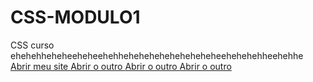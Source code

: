 # CSS-MODULO1
 CSS curso
 ehehehheheheeheheehehheheheheheheheheheheehehehehheehehhe
    <br>
    <a href="https://pedroguedes9.github.io/CSS-MODULO2-4/desafios\d10\site.html"> Abrir meu site <a>
    <a href="https://pedroguedes9.github.io/CSS-MODULO2-4/exercicios\ex-004\fundo004.html"> Abrir o outro <a>
    <a href="https://pedroguedes9.github.io/CSS-MODULO2-4/exercicios\ex-008\mq002\index.html"> Abrir o outro <a>
    <a href="https://pedroguedes9.github.io/CSS-MODULO2-4/exercicios\ex-008\mq004\index.html"> Abrir o outro <a>